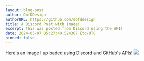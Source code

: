 ```yaml
---
layout: blog-post
author: DofDDesign
authorURL: https://github.com/dofddesign
title: A Discord Post with Image!
excerpt: This was posted from Discord using the API!
date: 2024-05-07 05:27:40.524367 Etc/UTC
pinned: false
---
```

Here's an image I uploaded using Discord and GitHub's APIs!
<img src="4812693916782428281715077529250454.png"></img>
